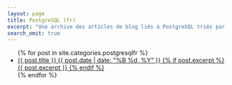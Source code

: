 ```yaml
---
layout: page
title: PostgreSQL (fr)
excerpt: "Une archive des articles de blog liés à PostgreSQL triés par date."
search_omit: true
---
```


<ul class="post-list">
{% for post in site.categories.postgresqlfr %}
 <li>
  <article>
   <a href="{{ site.url }}{{ post.url }}">{{ post.title }}
    <span class="entry-date">
     <time datetime="{{ post.date | date_to_xmlschema }}">
      {{ post.date | date: "%B %d, %Y" }}
     </time>
    </span>
    {% if post.excerpt %}
     <span class="excerpt">
      {{ post.excerpt }}
     </span>
    {% endif %}
   </a>
  </article>
 </li>
{% endfor %}
</ul>
